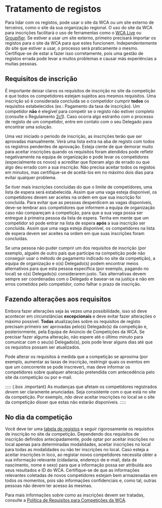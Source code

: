 # Tratamento de registos

Para lidar com os registos, pode usar o site da WCA ou um site externo de terceiros, como o site da sua organização regional. O uso do site da WCA para inscrições facilitará o uso de ferramentas como o [WCA Live](https://github.com/thewca/wca-live/wiki/Guide) ou [Groupifier](https://groupifier.jonatanklosko.com/). Se estiver a usar um site externo, primeiro precisará importar os registos para o site da WCA para que estes funcionem. Independentemente do site que estiver a usar, o processo será praticamente o mesmo. Certifique-se de estar a fazer isso corretamente, pois uma gestão de registos errada pode levar a muitos problemas e causar más experiências a muitas pessoas.

## Requisitos de inscrição

É importante deixar claros os requisitos de inscrição no site da competição e que todos os competidores estejam sujeitos aos mesmos requisitos. Uma inscrição só é considerada concluída se o competidor cumprir **todos** os requisitos estabelecidos (ex.: Pagamento da taxa de inscrição). Um competidor **não** é elegível para competir se o registo não estiver completo (consulte o Regulamento [2c1](wca{regulations/#2c1})). Caso ocorra algo estranho com o processo de registo de um competidor, entre em contato com o seu Delegado para encontrar uma solução.

Uma vez iniciado o período de inscrição, as inscrições terão que ser aprovadas manualmente. Verá uma lista extra na aba de registo com todos os registros pendentes de aprovação. Esteja ciente de que demorar muito para aceitar inscrições quando os requisitos foram atendidos pode refletir negativamente na equipa de organização e pode levar os competidores (especialmente os novos) a acreditar que fizeram algo de errado ou que algo deu errado com a sua inscrição. Não precisa aceitar todos os registos em minutos, mas certifique-se de aceitá-los em no máximo dois dias para evitar qualquer problema.

Se tiver mais inscrições concluídas do que o limite de competidores, uma lista de espera será estabelecida. Assim que uma vaga esteja disponível, os competidores devem ser aceites na ordem em que sua inscrição foi concluída. Para evitar que as pessoas desperdicem as vagas disponíveis, deve-se lembrar aos competidores que informem a equipa de organização caso não compareçam à competição, para que a sua vaga possa ser entregue à primeira pessoa da lista de espera. Tenha em mente que um competidor só pode entrar na lista de espera **após** a sua inscrição ser concluída. Assim que uma vaga esteja disponível, os competidores na lista de espera devem ser aceites na ordem em que suas inscrições foram concluídas.

Se uma pessoa não puder cumprir um dos requisitos de inscrição (por exemplo, alguém de outro país que participe na competição pode não conseguir usar o método de pagamento indicado no site da competição), a equipa de organização e o(s) Delegado(s) podem encontrar meios alternativos para que esta pessoa específica (por exemplo, pagando no local) se o(s) Delegado(s) considerarem justo. Tais alternativas devem sempre ser coordenadas com o Delegado e basear-se na justiça e não em erros cometidos pelo competidor, como falhar o prazo de inscrição.

## Fazendo alterações aos requisitos

Embora fazer alterações seja às vezes uma possibilidade, isso só deve acontecer em circunstâncias **excepcionais** e deve evitar fazer alterações o máximo possível. **Todas** atualizações sobre os requisitos de registo precisam primeiro ser aprovadas pelo(s) Delegado(s) da competição e, posteriormente, pela Equipa de Anúncio de Competições da WCA. Se precisar fazer alguma alteração, não espere até o último minuto para comunicar com o seu(s) Delegado(s), pois pode levar alguns dias até que os requisitos possam ser atualizados.

Pode alterar os requisitos à medida que a competição se aproxima (por exemplo, aumentar as taxas de inscrição, restringir quais os eventos em que um concorrente se pode inscrever), mas deve informar os competidores sobre qualquer alteração pretendida com antecedência pelo site da competição ou por e-mail.

::::: {.box .important}
As mudanças que afetam os competidores registrados _devem_ ser claramente anunciadas. Seja consistente com o que está no site da competição. Por exemplo, _não deve_ aceitar inscrições no local se o site da competição disser que estas não estarão disponíveis.
:::::

## No dia da competição

Você deve ter uma [tabela de registos](wcadoc{edudoc/organizer-guidelines/pt/venue-setup.pdf}) e seguir rigorosamente os requisitos de inscrição no site da competição. Dependendo dos requisitos de inscrição definidos antecipadamente, pode optar por aceitar inscrições no local apenas para determinadas modalidades, aceitar inscrições no local para todas as modalidades ou não ter inscrições no local. Caso esteja a aceitar inscrições in loco, ao registar novos competidores necessita obter a sua informação relevante (cidadania, endereço de e-mail, data de nascimento, nome e sexo) para que a informação possa ser atribuída aos seus resultados e ID do WCA. Certifique-se de que as informações relevantes coletadas de novos competidores estejam bem armazenadas em todos os momentos, pois são informações confidenciais e, como tal, outras pessoas não devem ter acesso às mesmas.

Para mais informações sobre como as inscrições devem ser tratadas, consulte a [Política de Requisitos para Competições da WCA](wcadoc{documents/policies/external/Competition%20Requirements.pdf}).
